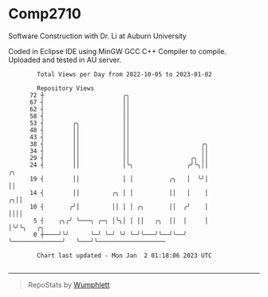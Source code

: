 # Comp2710
Software Construction with Dr. Li at Auburn University

Coded in Eclipse IDE using MinGW GCC C++ Compiler to compile.
Uploaded and tested in AU server.

```
        Total Views per Day from 2022-10-05 to 2023-01-02

        Repository Views
      72 ┼                      ╭╮
      67 ┤                      ││
      62 ┤                      ││
      58 ┤                      ││
      53 ┤        ╭╮            ││
      48 ┤        ││            ││
      43 ┤        ││            ││
      38 ┤        ││            ││                    ╭╮
      34 ┤        ││            ││                    ││
      29 ┤        ││            ││                 ╭╮ ││
      24 ┤        ││            │╰╮               ╭╯╰╮││                ╭╮
      19 ┤        ││            │ │          ╭╮   │  ╰╯│                ││
      14 ┤        ││         ╭╮ │ │          ││   │    │              ╭╮││
      10 ┤       ╭╯│         ││ │ │ ╭╮       ││  ╭╯    │              ││││
       5 ┤    ╭╮╭╯ ╰───╮ ╭─╮ │╰╮│ │ ││   ╭╮  ││  │     │              │╰╯╰╮   ╭╮
       0 ┼────╯╰╯      ╰─╯ ╰─╯ ╰╯ ╰─╯╰───╯╰──╯╰──╯     ╰──────────────╯   ╰───╯╰───────────────────

        Chart last updated - Mon Jan  2 01:18:06 2023 UTC
        
```

---

> RepoStats by [Wumphlett](https://github.com/Wumphlett)
